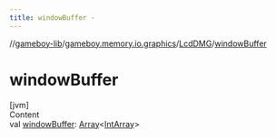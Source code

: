 ```yaml
---
title: windowBuffer -
---
```

//[gameboy-lib](../../index.md)/[gameboy.memory.io.graphics](../index.md)/[LcdDMG](index.md)/[windowBuffer](window-buffer.md)



# windowBuffer  
[jvm]  
Content  
val [windowBuffer](window-buffer.md): [Array](https://kotlinlang.org/api/latest/jvm/stdlib/kotlin/-array/index.html)<[IntArray](https://kotlinlang.org/api/latest/jvm/stdlib/kotlin/-int-array/index.html)>  



